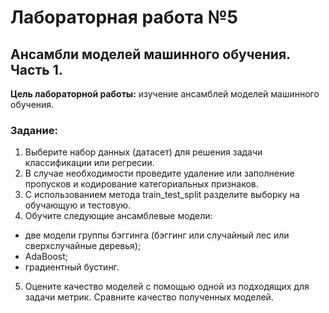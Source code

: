 # Лабораторная работа №5
## Ансамбли моделей машинного обучения. Часть 1.
**Цель лабораторной работы:** изучение ансамблей моделей машинного обучения.
### Задание:
1. Выберите набор данных (датасет) для решения задачи классификации или регресии.
2. В случае необходимости проведите удаление или заполнение пропусков и кодирование категориальных признаков.
3. С использованием метода train_test_split разделите выборку на обучающую и тестовую.
4. Обучите следующие ансамблевые модели:
- две модели группы бэггинга (бэггинг или случайный лес или сверхслучайные деревья);
- AdaBoost;
- градиентный бустинг.
5. Оцените качество моделей с помощью одной из подходящих для задачи метрик. Сравните качество полученных моделей.
